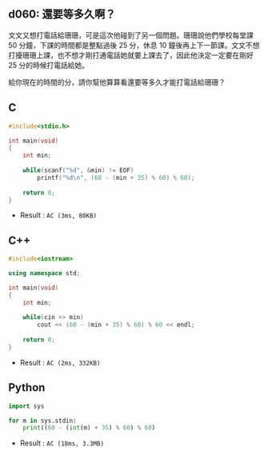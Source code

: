 ## d060: 還要等多久啊？
文文又想打電話給珊珊，可是這次他碰到了另一個問題。珊珊說他們學校每堂課 50 分鐘，下課的時間都是整點過後 25 分，休息 10 鐘後再上下一節課。文文不想打擾珊珊上課，也不想才剛打通電話她就要上課去了，因此他決定一定要在剛好 25 分的時候打電話給她。

給你現在的時間的分，請你幫他算算看還要等多久才能打電話給珊珊？

## C
```C
#include<stdio.h>

int main(void)
{
	int min;
	
	while(scanf("%d", &min) != EOF)
		printf("%d\n", (60 - (min + 35) % 60) % 60);
		
	return 0;
}
```
 * Result : `AC (3ms, 80KB)`

## C++
```C++
#include<iostream>

using namespace std;

int main(void)
{
	int min;
	
	while(cin >> min)
		cout << (60 - (min + 35) % 60) % 60 << endl;
	
	return 0;
}
```
 * Result : `AC (2ms, 332KB)`

## Python
```python
import sys

for m in sys.stdin:
    print((60 - (int(m) + 35) % 60) % 60)
```
 * Result : `AC (18ms, 3.3MB)`
